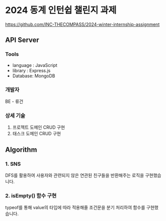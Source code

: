 # 2024 동계 인턴쉽 챌린지 과제
https://github.com/INC-THECOMPASS/2024-winter-internship-assignment

## API Server

### Tools
- language : JavaScript
- library : Express.js
- Database: MongoDB

### 개발자
BE - 류건

### 상세 기술
1. 프로젝트 도메인 CRUD 구현
2. 태스크 도메인 CRUD 구현

## Algorithm
### 1. SNS 
DFS를 활용하여 사용자와 관련되지 않은 연관된 친구들을 반환해주는 로직을 구현했습니다.

### 2. isEmpty() 함수 구현
typeof를 통해 value의 타입에 따라 적용해줄 조건문을 분기 처리하여 함수를 구현했습니다.
